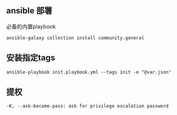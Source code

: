 ## ansible 部署

必备的内置playbook

```shell
ansible-galaxy collection install community.general
```

## 安装指定tags

```
ansible-playbook init.playbook.yml --tags init -e "@var.json"
```

## 提权

```
-K, --ask-become-pass: ask for privilege escalation password
```